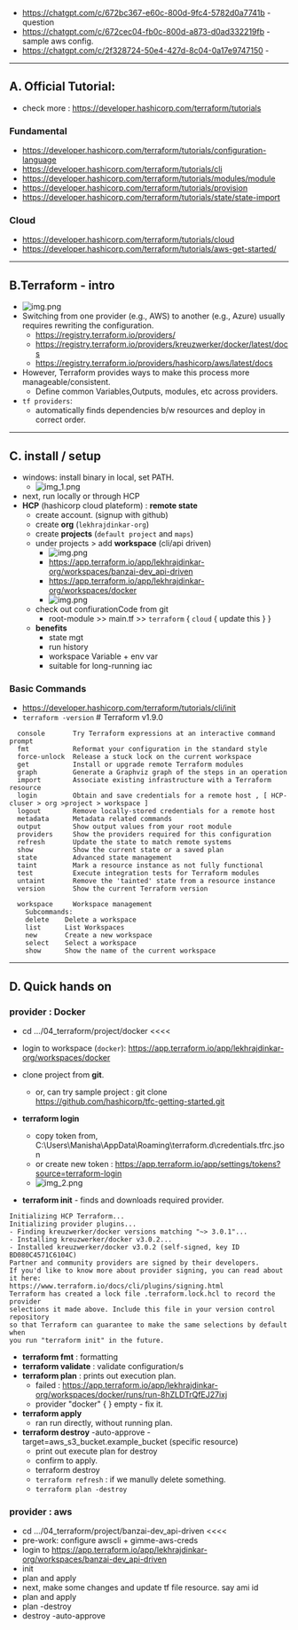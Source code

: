 - https://chatgpt.com/c/672bc367-e60c-800d-9fc4-5782d0a7741b - question
- https://chatgpt.com/c/672cec04-fb0c-800d-a873-d0ad332219fb - sample aws config.
- https://chatgpt.com/c/2f328724-50e4-427d-8c04-0a17e9747150 - 

---  
## A. Official Tutorial: 
- check more : https://developer.hashicorp.com/terraform/tutorials
### Fundamental
  - https://developer.hashicorp.com/terraform/tutorials/configuration-language
  - https://developer.hashicorp.com/terraform/tutorials/cli
  - https://developer.hashicorp.com/terraform/tutorials/modules/module
  - https://developer.hashicorp.com/terraform/tutorials/provision
  - https://developer.hashicorp.com/terraform/tutorials/state/state-import
### Cloud
- https://developer.hashicorp.com/terraform/tutorials/cloud
- https://developer.hashicorp.com/terraform/tutorials/aws-get-started/

---

## B.Terraform  - intro
- ![img.png](../99_temp/04_trf_img/01/img-04.png)
- Switching from one provider (e.g., AWS) to another (e.g., Azure) usually requires rewriting the configuration.
  - https://registry.terraform.io/providers/
  - https://registry.terraform.io/providers/kreuzwerker/docker/latest/docs
  - https://registry.terraform.io/providers/hashicorp/aws/latest/docs
- However, Terraform provides ways to make this process more manageable/consistent.
  - Define common Variables,Outputs, modules, etc across providers.
- `tf providers`:
  - automatically finds dependencies b/w resources and deploy in correct order.

---
## C. install / setup
- windows: install binary in local, set PATH.
  - ![img_1.png](../99_temp/04_trf_img/01/img_1.png)
- next, run locally or through HCP 
- **HCP** (hashicorp cloud plateform) : **remote state**
  - create account. (signup with github)
  - create **org** (`lekhrajdinkar-org`) 
  - create **projects** (`default project` and `maps`)  
  - under projects > add **workspace** (cli/api driven)
    - ![img.png](../99_temp/04_trf_img/01/img.png)
    - https://app.terraform.io/app/lekhrajdinkar-org/workspaces/banzai-dev_api-driven
    - https://app.terraform.io/app/lekhrajdinkar-org/workspaces/docker
    - ![img.png](../99_temp/04_trf_img/01/img-ws-type.png)
  - check out confiurationCode from git
    - root-module >> main.tf >> `terraform` { `cloud` { update this } }
  - **benefits**
    - state mgt
    - run history
    - workspace Variable + env var
    - suitable for long-running iac

### Basic Commands
- https://developer.hashicorp.com/terraform/tutorials/cli/init
- `terraform -version`  # Terraform v1.9.0
``` 
  console       Try Terraform expressions at an interactive command prompt
  fmt           Reformat your configuration in the standard style
  force-unlock  Release a stuck lock on the current workspace
  get           Install or upgrade remote Terraform modules
  graph         Generate a Graphviz graph of the steps in an operation
  import        Associate existing infrastructure with a Terraform resource
  login         Obtain and save credentials for a remote host , [ HCP-cluser > org >project > workspace ]
  logout        Remove locally-stored credentials for a remote host
  metadata      Metadata related commands
  output        Show output values from your root module
  providers     Show the providers required for this configuration
  refresh       Update the state to match remote systems
  show          Show the current state or a saved plan
  state         Advanced state management
  taint         Mark a resource instance as not fully functional
  test          Execute integration tests for Terraform modules
  untaint       Remove the 'tainted' state from a resource instance
  version       Show the current Terraform version
  
  workspace     Workspace management
    Subcommands:
    delete    Delete a workspace
    list      List Workspaces
    new       Create a new workspace
    select    Select a workspace
    show      Show the name of the current workspace
```
---
## D. Quick hands on 
###  provider : Docker
- cd .../04_terraform/project/docker  <<<<
- login to workspace (`docker`): https://app.terraform.io/app/lekhrajdinkar-org/workspaces/docker
- clone project from **git**.
  - or, can try sample project : git clone https://github.com/hashicorp/tfc-getting-started.git

- **terraform login**
  - copy token from, C:\Users\Manisha\AppData\Roaming\terraform.d\credentials.tfrc.json
  - or create new token : https://app.terraform.io/app/settings/tokens?source=terraform-login
  - ![img_2.png](../99_temp/04_trf_img/01/img_2.png)
- **terraform init** - finds and downloads required provider.
```
Initializing HCP Terraform...
Initializing provider plugins...
- Finding kreuzwerker/docker versions matching "~> 3.0.1"...
- Installing kreuzwerker/docker v3.0.2...
- Installed kreuzwerker/docker v3.0.2 (self-signed, key ID BD080C4571C6104C)
Partner and community providers are signed by their developers.
If you'd like to know more about provider signing, you can read about it here:
https://www.terraform.io/docs/cli/plugins/signing.html
Terraform has created a lock file .terraform.lock.hcl to record the provider
selections it made above. Include this file in your version control repository
so that Terraform can guarantee to make the same selections by default when
you run "terraform init" in the future.
```
- **terraform fmt** : formatting
- **terraform validate** : validate configuration/s
- **terraform plan** : prints out execution plan.
  - failed : https://app.terraform.io/app/lekhrajdinkar-org/workspaces/docker/runs/run-8hZLDTrQfEJ27ixj
  - provider "docker" { } empty - fix it.
- **terraform apply**
  - ran run directly, without running plan.
- **terraform destroy** -auto-approve -target=aws_s3_bucket.example_bucket (specific resource)
  - print out execute plan for destroy
  - confirm to apply.
  - terraform destroy 
  - `terraform refresh` : if we manully delete something.
  - `terraform plan -destroy`
  
###  provider : aws
- cd .../04_terraform/project/banzai-dev_api-driven   <<<<
- pre-work: configure awscli + gimme-aws-creds
- login to https://app.terraform.io/app/lekhrajdinkar-org/workspaces/banzai-dev_api-driven
- init
- plan and apply
- next, make some changes and update tf file resource. say ami id
- plan and apply
- plan -destroy
- destroy -auto-approve